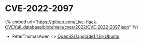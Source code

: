 # CVE-2022-2097
{% embed url="https://github.com/Live-Hack-CVE/full_database/blob/main/cves/2022/CVE-2022-2097.json" %}

* PeterThomasAwen ~> [OpenSSLUpgrade1.1.1q-Ubuntu](https://www.alice-snow.ru/2022/database/cve-2022-2097/opensslupgrade1.1.1q-ubuntu-peterthomasawen)